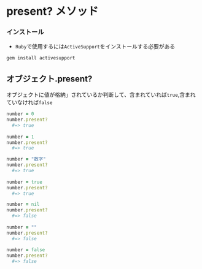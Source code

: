 # present? メソッド
  
### インストール
- `Ruby`で使用するには`ActiveSupport`をインストールする必要がある
```rb
gem install activesupport
```
  
## オブジェクト.present?
オブジェクトに値が格納」されているか判断して、含まれていれば`true`,含まれていなければ`false`  
```rb
number = 0
number.present?
  #=> true
  
number = 1
number.present?
  #=> true

number = "数字"
number.present?
  #=> true
  
number = true
number.present?
  #=> true
```
```rb
number = nil
number.present?
  #=> false
  
number = ""
number.present?
  #=> false
  
number = false
number.present?
  #=> false
```
